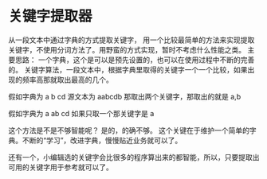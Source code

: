 关键字提取器
==============

从一段文本中通过字典的方式提取关键字，
用一个比较最简单的方法来实现提取关键字，不使用分词方法了。用野蛮的方式实现，暂时不考虑什么性能之类。
主要思路：
   一个字典，这个是可以是预先设置的，也可以在使用过程中不断的完善的。
   关键字算法，一段文本中，根据字典里取得的关键字一个一个比较，如果出现的频率高那就取出最高的几个。
   
   
   
   
   假如字典为 a    b    cd 
   源文本为 aabcdb 
   那取出两个关键字，那取出的就是 a,b
   
   假如字典为 a ab cd 
   如果只取一个那关键字是 a 
   
   
   
这个方法是不是不够智能呢？ 是的，的确不够。
这个关键在于维护一个简单的字典。不断的“学习”，改进字典，慢慢贴近业务就可以了。

还有一个，小编辑选的关键字会比很多的程序算出来的都智能，所以，只要提取出可用的关键字用于参考就可以了。
   
   
   
